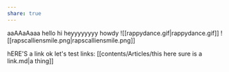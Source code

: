 ```yaml
---
share: true
---
```



aaAAaAaaa hello hi heyyyyyyyy howdy
![[rappydance.gif|rappydance.gif]]
![[rapscalliensmile.png|rapscalliensmile.png]]

hERE'S a link ok let's test links:
[[contents/Articles/this here sure is a link.md|a thing]]
